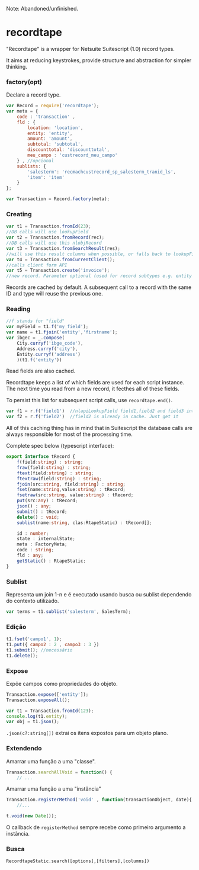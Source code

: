 Note: Abandoned/unfinished.

# recordtape

"Recordtape" is a wrapper for Netsuite Suitescript (1.0) record types.

It aims at reducing keystrokes, provide structure and abstraction for simpler thinking.

### factory(opt)

Declare a record type.

```javascript
var Record = require('recordtape');
var meta = {
    code : 'transaction' ,
    fld : {
        location: 'location',
        entity: 'entity',
        amount: 'amount',
        subtotal: 'subtotal',
        discounttotal: 'discounttotal',
        meu_campo : 'custrecord_meu_campo'
    } , //opcional
    sublists: {
        'salesterm': 'recmachcustrecord_sp_salesterm_tranid_ls',
        'item': 'item'
    }    
};

var Transaction = Record.factory(meta);

```

### Creating

```javascript
var t1 = Transaction.fromId(23);
//DB calls will use lookupField
var t2 = Transaction.fromRecord(rec);
//DB calls will use this nlobjRecord
var t3 = Transaction.fromSearchResult(res);
//will use this result columns when possible, or falls back to lookupField
var t4 = Transaction.fromCurrentClient();
//calls client form API
var t5 = Transaction.create('invoice');
//new record. Parameter optional (used for record subtypes e.g. entity -> customer)
```

Records are cached by default. A subsequent call to a record with the same
ID and type will reuse the previous one.

### Reading

```javascript
//f stands for "field"
var myField = t1.f('my_field');
var name = t1.fjoin('entity','firstname');
var ibgec = _.compose(
    City.curryf('ibge_code'),
    Address.curryf('city'),
    Entity.curryf('address')
    )(t1.f('entity'))
```

Read fields are also cached.

Recordtape keeps a list of which fields are used for each script instance.
The next time you read from a new record, it fecthes all of these fields.   

To persist this list for subsequent script calls, use `recordtape.end()`.

```javascript
var f1 = r.f('field1')  //nlapiLookupField field1,field2 and field3 into cache
var f2 = r.f('field2')  //field2 is already in cache. Just get it
```

All of this caching thing has in mind that in Suitescript 
the database calls are always responsible for most of the processing time.  

Complete spec below (typescript interface):
```typescript
export interface tRecord {
    f(field:string) : string;
    fraw(field:string) : string;
    ftext(field:string) : string;
    ftextraw(field:string) : string;
    fjoin(src:string, field:string) : string;
    fset(name:string,value:string) : tRecord;
    fsetraw(src:string, value:string) : tRecord;
    put(src:any) : tRecord;
    json() : any;
    submit() : tRecord;
    delete() : void;
    sublist(name:string, clas:RtapeStatic) : tRecord[];

    id : number;
    state : internalState;
    meta : FactoryMeta;
    code : string;
    fld : any;
    getStatic() : RtapeStatic;
}
```

### Sublist

Representa um join 1-n e é executado usando busca ou sublist dependendo
do contexto utilizado.

```javascript
var terms = t1.sublist('salesterm', SalesTerm);
```

### Edição

```javascript
t1.fset('campo1', 1);
t1.put({ campo2 : 2 , campo3 : 3 })
t1.submit(); //necessário
t1.delete();
```


### Expose

Expõe campos como propriedades do objeto.

```javascript
Transaction.expose(['entity']);
Transaction.exposeAll();

var t1 = Transaction.fromId(123);
console.log(t1.entity);
var obj = t1.json();
```

`.json(c?:string[])` extrai os itens expostos para um objeto plano.

### Extendendo

Amarrar uma função a uma "classe".

```javascript
Transaction.searchAllVoid = function() {
    // ...
```

Amarrar uma função a uma "instância"

```javascript
Transaction.registerMethod('void' , function(transactionObject, date){
    //...

t.void(new Date());
```
O callback de `registerMethod` sempre recebe como primeiro argumento
a instância.

### Busca

`RecordtapeStatic.search([options],[filters],[columns])`

